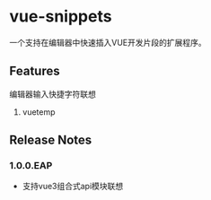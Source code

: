 # vue-snippets

一个支持在编辑器中快速插入VUE开发片段的扩展程序。

## Features

编辑器输入快捷字符联想

1. vuetemp

## Release Notes

### 1.0.0.EAP

* 支持vue3组合式api模块联想